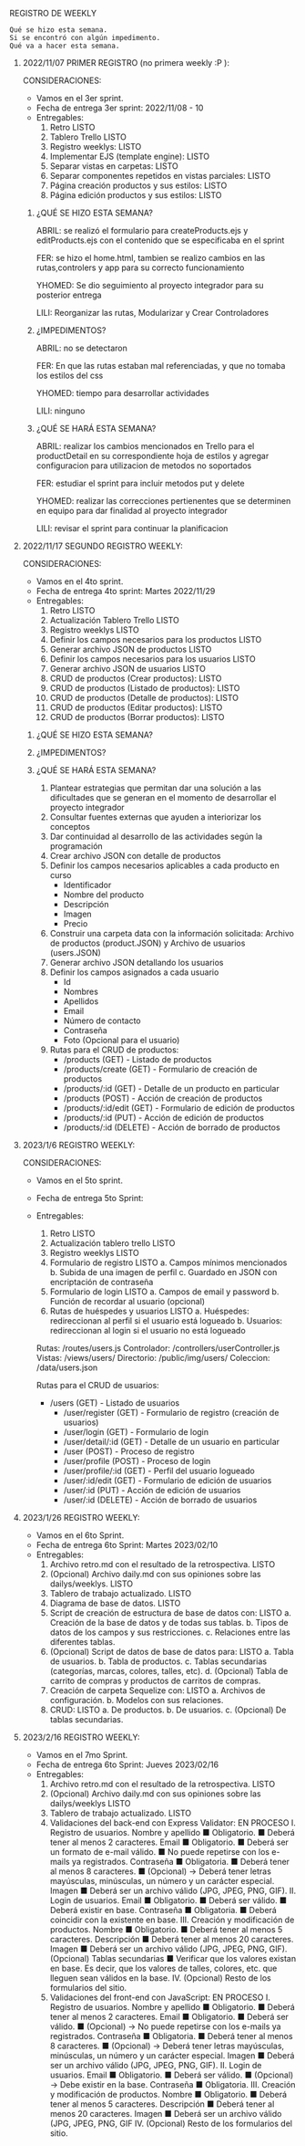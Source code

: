 REGISTRO DE WEEKLY

    Qué se hizo esta semana.
    Si se encontró con algún impedimento.
    Qué va a hacer esta semana.

1. 2022/11/07 PRIMER REGISTRO (no primera weekly :P ):

    CONSIDERACIONES:

    - Vamos en el 3er sprint. 
    - Fecha de entrega 3er sprint: 2022/11/08 - 10
    - Entregables:
        1. Retro                                              LISTO
        2. Tablero Trello                                     LISTO
        3. Registro weeklys:                                  LISTO
        4. Implementar EJS (template engine):                 LISTO
        5. Separar vistas en carpetas:                        LISTO
        6. Separar componentes repetidos en vistas parciales: LISTO
        7. Página creación productos y sus estilos:           LISTO
        8. Página edición productos y sus estilos:            LISTO


    1. ¿QUÉ SE HIZO ESTA SEMANA?

        ABRIL: se realizó el formulario para createProducts.ejs y editProducts.ejs con el contenido que se especificaba en el sprint

        FER: se hizo el home.html, tambien se realizo cambios en las rutas,controlers y app para su correcto funcionamiento

        YHOMED: Se dio seguimiento al proyecto integrador para su posterior entrega 

        LILI: Reorganizar las rutas, Modularizar y Crear Controladores

    2.  ¿IMPEDIMENTOS?

        ABRIL: no se detectaron

        FER: En que las rutas estaban mal referenciadas, y que no tomaba los estilos del css

        YHOMED: tiempo para desarrollar actividades

        LILI: ninguno

    3. ¿QUÉ SE HARÁ ESTA SEMANA?

        ABRIL: realizar los cambios mencionados en Trello para el productDetail en su correspondiente hoja de estilos y agregar configuracion para utilizacion de metodos no soportados

        FER: estudiar el sprint para incluir metodos put y delete

        YHOMED: realizar las correcciones pertienentes que se determinen en equipo para dar finalidad al proyecto integrador 

        LILI: revisar el sprint para continuar la planificacion

2. 2022/11/17 SEGUNDO REGISTRO WEEKLY:

    CONSIDERACIONES:

    - Vamos en el 4to sprint. 
    - Fecha de entrega 4to sprint: Martes 2022/11/29
    - Entregables:
        1. Retro                                                                      LISTO
        2. Actualización Tablero Trello                                               LISTO 
        3. Registro weeklys                                                           LISTO 
        4. Definir los campos necesarios para los productos                           LISTO
        5. Generar archivo JSON de productos                                          LISTO
        6. Definir los campos necesarios para los usuarios                            LISTO
        7. Generar archivo JSON de usuarios                                           LISTO
        8. CRUD de productos (Crear productos):                                       LISTO
        9. CRUD de productos (Listado de productos):                                  LISTO
        10. CRUD de productos (Detalle de productos):                                 LISTO
        11. CRUD de productos (Editar productos):                                     LISTO
        12. CRUD de productos (Borrar productos):                                     LISTO

    1. ¿QUÉ SE HIZO ESTA SEMANA?

    2. ¿IMPEDIMENTOS?

    3. ¿QUÉ SE HARÁ ESTA SEMANA?

        1. Plantear estrategias que permitan dar una solución a las dificultades que se generan en el momento de desarrollar el proyecto integrador 
        2. Consultar fuentes externas que ayuden a interiorizar los conceptos
        3. Dar continuidad al desarrollo de las actividades según la programación 
        4. Crear archivo JSON con detalle de productos 
        5. Definir los campos necesarios aplicables a cada producto en curso 
            - Identificador
            - Nombre del producto
            - Descripción
            - Imagen
            - Precio
        6. Construir una carpeta data con la información solicitada: Archivo de productos (product.JSON) y Archivo de usuarios (users.JSON)
        7. Generar archivo JSON detallando los usuarios 
        8. Definir los campos asignados a cada usuario 
            - Id
            - Nombres
            - Apellidos
            - Email
            - Número de contacto
            - Contraseña
            - Foto (Opcional para el usuario)
        9. Rutas para el CRUD de productos:
            - /products (GET) - Listado de productos 
            - /products/create (GET) - Formulario de creación de productos 
            - /products/:id (GET) - Detalle de un producto en particular 
            - /products (POST) - Acción de creación de productos  
            - /products/:id/edit (GET) - Formulario de edición de productos  
            - /products/:id (PUT) - Acción de edición de productos 
            - /products/:id (DELETE) - Acción de borrado de productos

3. 2023/1/6 REGISTRO WEEKLY:

    CONSIDERACIONES:

    - Vamos en el 5to sprint.                                                   
    - Fecha de entrega 5to Sprint:                      
    - Entregables:
        1. Retro                                                                LISTO
        2. Actualización tablero trello                                         LISTO
        3. Registro weeklys                                                     LISTO
        4. Formulario de registro                                               LISTO
            a. Campos mínimos mencionados
            b. Subida de una imagen de perfil
            c. Guardado en JSON con encriptación de contraseña
        5. Formulario de login                                                  LISTO
            a. Campos de email y password
            b. Función de recordar al usuario (opcional)
        6. Rutas de huéspedes y usuarios                                        LISTO
            a. Huéspedes: redireccionan al perfil si el usuario está logueado
            b. Usuarios: redireccionan al login si el usuario no está logueado

        Rutas:
            /routes/users.js
        Controlador:
            /controllers/userController.js
        Vistas:
            /views/users/
        Directorio:
            /public/img/users/
        Coleccion:
            /data/users.json

        Rutas para el CRUD de usuarios:
        - /users (GET) - Listado de usuarios
            - /user/register (GET) - Formulario de registro (creación de usuarios) 
            - /user/login (GET) - Formulario de login
            - /user/detail/:id (GET) - Detalle de un usuario en particular 
            - /user (POST) - Proceso de registro
            - /user/profile (POST) - Proceso de login  
            - /user/profile/:id (GET) - Perfil del usuario logueado
            - /user/:id/edit (GET) - Formulario de edición de usuarios 
            - /user/:id (PUT) - Acción de edición de usuarios
            - /user/:id (DELETE) - Acción de borrado de usuarios

4. 2023/1/26 REGISTRO WEEKLY:

    - Vamos en el 6to Sprint.
    - Fecha de entrega 6to Sprint: Martes 2023/02/10
    - Entregables:
        1. Archivo retro.md con el resultado de la retrospectiva.                           LISTO
        2. (Opcional) Archivo daily.md con sus opiniones sobre las dailys/weeklys.          LISTO
        3. Tablero de trabajo actualizado.                                                  LISTO
        4. Diagrama de base de datos.                                                       LISTO
        5. Script de creación de estructura de base de datos con:                           LISTO
            a. Creación de la base de datos y de todas sus tablas.
            b. Tipos de datos de los campos y sus restricciones.
            c. Relaciones entre las diferentes tablas.
        6. (Opcional) Script de datos de base de datos para:                                LISTO
            a. Tabla de usuarios.
            b. Tabla de productos.
            c. Tablas secundarias (categorías, marcas, colores, talles, etc).
            d. (Opcional) Tabla de carrito de compras y productos de carritos de compras.
        7. Creación de carpeta Sequelize con:                                               LISTO
            a. Archivos de configuración.
            b. Modelos con sus relaciones.
        8. CRUD:                                                                            LISTO
            a. De productos.
            b. De usuarios.
            c. (Opcional) De tablas secundarias.

5. 2023/2/16 REGISTRO WEEKLY:
    - Vamos en el 7mo Sprint.
    - Fecha de entrega 6to Sprint: Jueves 2023/02/16
    - Entregables:
        1. Archivo retro.md con el resultado de la retrospectiva.                          LISTO
        2. (Opcional) Archivo daily.md con sus opiniones sobre las dailys/weeklys          LISTO 
        3. Tablero de trabajo actualizado.                                                 LISTO
        4. Validaciones del back-end con Express Validator:                                EN PROCESO 
            I. Registro de usuarios.
                Nombre y apellido
                    ■ Obligatorio.
                    ■ Deberá tener al menos 2 caracteres.
                Email
                    ■ Obligatorio.
                    ■ Deberá ser un formato de e-mail válido.
                    ■ No puede repetirse con los e-mails ya registrados.
                Contraseña
                    ■ Obligatoria.
                    ■ Deberá tener al menos 8 caracteres.
                    ■ (Opcional) → Deberá tener letras mayúsculas, minúsculas, un número y un carácter especial.
                Imagen
                    ■ Deberá ser un archivo válido (JPG, JPEG, PNG, GIF).
            II. Login de usuarios.
                Email
                    ■ Obligatorio.
                    ■ Deberá ser válido.
                    ■ Deberá existir en base.
                Contraseña
                    ■ Obligatoria.
                    ■ Deberá coincidir con la existente en base.
            III. Creación y modificación de productos.
                Nombre
                    ■ Obligatorio.
                    ■ Deberá tener al menos 5 caracteres.
                Descripción
                    ■ Deberá tener al menos 20 caracteres.
                Imagen
                    ■ Deberá ser un archivo válido (JPG, JPEG, PNG, GIF).
                (Opcional) Tablas secundarias
                    ■ Verificar que los valores existan en base. Es decir, que los valores de talles, colores, etc. que lleguen sean válidos en la base.
            IV. (Opcional) Resto de los formularios del sitio.
        5. Validaciones del front-end con JavaScript:                 EN PROCESO 
            I. Registro de usuarios.
                Nombre y apellido
                    ■ Obligatorio.
                    ■ Deberá tener al menos 2 caracteres.
                Email
                    ■ Obligatorio.
                    ■ Deberá ser válido.
                    ■ (Opcional) → No puede repetirse con los e-mails ya registrados.
                Contraseña
                    ■ Obligatoria.
                    ■ Deberá tener al menos 8 caracteres.
                    ■ (Opcional) → Deberá tener letras mayúsculas, minúsculas, un número y un carácter especial.
                Imagen
                    ■ Deberá ser un archivo válido (JPG, JPEG, PNG, GIF).
            II. Login de usuarios.
                Email
                    ■ Obligatorio.
                    ■ Deberá ser válido.
                    ■ (Opcional) → Debe existir en la base.
                Contraseña
                    ■ Obligatoria.
            III. Creación y modificación de productos.
                Nombre
                    ■ Obligatorio.
                    ■ Deberá tener al menos 5 caracteres.
                Descripción
                    ■ Deberá tener al menos 20 caracteres.
                Imagen
                    ■ Deberá ser un archivo válido (JPG, JPEG, PNG, GIF
            IV. (Opcional) Resto de los formularios del sitio.
